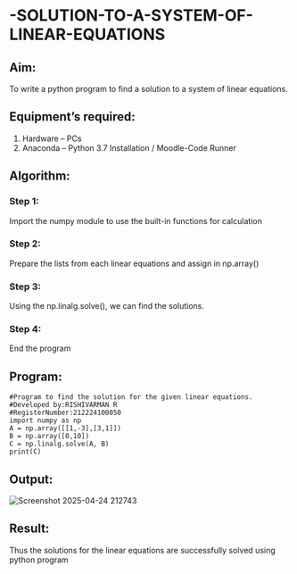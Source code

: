 # -SOLUTION-TO-A-SYSTEM-OF-LINEAR-EQUATIONS
## Aim:
To write a python program to find a solution to a system of linear equations.
## Equipment’s required:
1. 	Hardware – PCs
2. 	Anaconda – Python 3.7 Installation / Moodle-Code Runner
## Algorithm:
### Step 1: 
Import the numpy module to use the built-in functions for calculation
### Step 2: 
Prepare the lists from each linear equations and assign in np.array()
### Step 3: 
Using the np.linalg.solve(), we can find the solutions.
### Step 4: 
End the program
## Program:
```
#Program to find the solution for the given linear equations.
#Developed by:RISHIVARMAN R 
#RegisterNumber:212224100050
import numpy as np
A = np.array([[1,-3],[3,1]])
B = np.array([0,10])
C = np.linalg.solve(A, B)
print(C)
```
## Output:
![Screenshot 2025-04-24 212743](https://github.com/user-attachments/assets/c414719b-7c70-4c90-9a44-5b6d15b8ba3b)

## Result: 
Thus the solutions for the linear equations are successfully solved using python program

